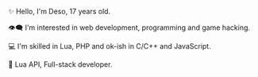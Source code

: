 ✨ Hello, I'm Deso, 17 years old.

👁️‍🗨️ I'm interested in web development, programming and game hacking.

💻 I'm skilled in Lua, PHP and ok-ish in C/C++ and JavaScript.

💫 Lua API, Full-stack developer.
